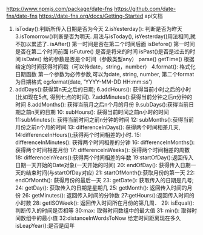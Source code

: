 https://www.npmjs.com/package/date-fns
https://github.com/date-fns/date-fns
https://date-fns.org/docs/Getting-Started  api文档


1. isToday():判断所传入日期是否为今天
2.isYesterday(): 判断是否为昨天
3.isTomorrow()判断是否为明天. 用法与isToday(), isYesterday()用法相同,就不加以累述了.
  isAfter() 第一时间是否在第二个时间后面
  isBefore() 第一时间是否在第二个时间前面
  isFuture() 是否是将来的时间
  isPast()是否是过去的时间
  isDate() 给的参数是否是个时间（参数类型any）
  parse()
  getTime() 根据给定的时间获得时间戳（可以传date，string，number）
4.format(): 格式化日期函数 第一个参数为必传参数,可以为date, string, number, 第二个format为日期格式 eg:format(date, 'YYYY-MM-DD HH:mm:ss')
5. addDays():获得第n天之后的日期;
6.addHours(): 获得当前小时之后的小时(比如现在5点, 得到七点的时间).
7.addMinutes():获得当前分钟之后n分钟的时间
8.addMonths(): 获得当前月之后n个月的月份
9.subDays():获得当前日期之前n天的日期
10: subHours(): 获得当前时间之前n小时的时间
11:subMinutes(): 获得当前时间之前n分钟的时间
12: subMonths():获得当前月份之前n个月的时间
13: differenceInDays(): 获得两个时间相差几天,
14:differenceInHours();获得两个时间相差的小时.
15: differenceInMinutes(): 获得两个时间相差的分钟
16: differenceInMonths():获得两个时间相差月份
17: differenceInWeeks(): 获得两个时间相差的周数
18: differenceInYears():获得两个时间相差的年数
19:startOfDay():返回传入日期一天开始的Date对象(一天开始的时间)
20: endOfDay(): 获得传入日期一天的结束时间(与startOfDay对应)
21: startOfMonth():获取月份的第一天
22: endOfMonth(): 获得月份的最后一天
23: getDate(): 获取传入的日期是几号;
24: getDay(): 获取传入的日期是星期几
25: getMonth(): 返回传入时间的月份
26: getMinutes(): 返回传入时间的分钟数
27:getHours():返回传入时间的小时数
28: getISOWeek(): 返回传入时间所在月份的第几周．
29: isEqual(): 判断传入的时间是否相等
30:max: 取得时间数组中的最大值
31: min(): 取得时间数组中的最小值
32:distanceInWordsToNow 给定时间距离现在多久
isLeapYear():是否是闰年
